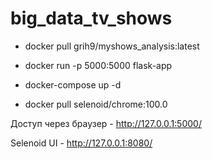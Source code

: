 # big_data_tv_shows

* docker pull grih9/myshows_analysis:latest

* docker run -p 5000:5000 flask-app

* docker-compose up -d
* docker pull selenoid/chrome:100.0

Доступ через браузер - http://127.0.0.1:5000/

Selenoid UI - http://127.0.0.1:8080/
